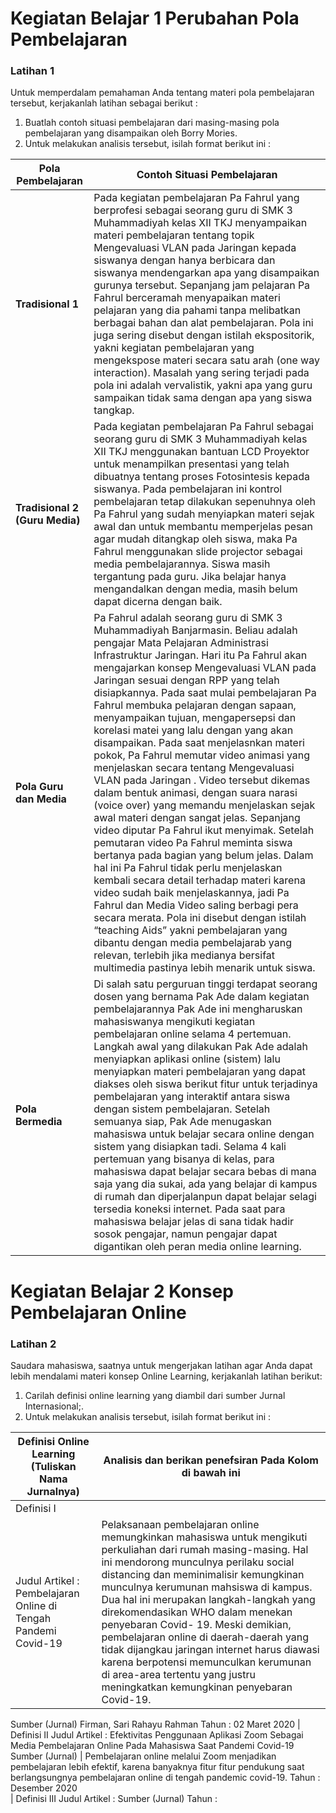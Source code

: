# __Kegiatan Belajar 1 Perubahan Pola Pembelajaran__

### __Latihan 1__

Untuk memperdalam pemahaman Anda tentang materi pola pembelajaran tersebut, kerjakanlah latihan sebagai berikut :

1. Buatlah contoh situasi pembelajaran dari masing-masing pola pembelajaran yang disampaikan oleh Borry Mories.
2. Untuk melakukan analisis tersebut, isilah format berikut ini :


|     __Pola Pembelajaran__      | __Contoh Situasi Pembelajaran__ |
|--------------------------------|---------------------------------|
|__Tradisional 1__               |Pada kegiatan pembelajaran Pa Fahrul yang berprofesi sebagai seorang guru di SMK 3 Muhammadiyah kelas XII TKJ menyampaikan materi pembelajaran tentang topik Mengevaluasi VLAN pada Jaringan kepada siswanya dengan hanya berbicara dan siswanya mendengarkan apa yang disampaikan gurunya tersebut. Sepanjang jam pelajaran Pa Fahrul berceramah menyapaikan materi pelajaran yang dia pahami tanpa melibatkan berbagai bahan dan alat pembelajaran. Pola ini juga sering disebut dengan istilah ekspositorik, yakni kegiatan pembelajaran yang mengekspose materi secara satu arah (one way interaction). Masalah yang sering terjadi pada pola ini adalah vervalistik, yakni apa yang guru sampaikan tidak sama dengan apa yang siswa tangkap.                                |
|__Tradisional 2 (Guru Media)__  |Pada kegiatan pembelajaran Pa Fahrul sebagai seorang guru di SMK 3 Muhammadiyah kelas XII TKJ  menggunakan bantuan LCD Proyektor untuk menampilkan presentasi yang telah dibuatnya tentang proses Fotosintesis kepada siswanya. Pada pembelajaran ini kontrol pembelajaran tetap dilakukan sepenuhnya oleh Pa Fahrul yang sudah menyiapkan materi sejak awal dan untuk membantu memperjelas pesan agar mudah ditangkap oleh siswa, maka Pa Fahrul menggunakan slide projector sebagai media pembelajarannya. Siswa masih tergantung pada guru. Jika belajar hanya mengandalkan dengan media, masih belum dapat dicerna dengan baik.                                 |
|__Pola Guru dan Media__         |Pa Fahrul adalah seorang guru di SMK 3 Muhammadiyah Banjarmasin. Beliau adalah pengajar Mata Pelajaran Administrasi Infrastruktur Jaringan. Hari itu Pa Fahrul akan mengajarkan konsep Mengevaluasi VLAN pada Jaringan sesuai dengan RPP yang telah disiapkannya. Pada saat mulai pembelajaran Pa Fahrul membuka pelajaran dengan sapaan, menyampaikan tujuan, mengapersepsi dan korelasi matei yang lalu dengan yang akan disampaikan. Pada saat menjelasnkan materi pokok, Pa Fahrul memutar video animasi yang menjelaskan secara tentang Mengevaluasi VLAN pada Jaringan . Video tersebut dikemas dalam bentuk animasi, dengan suara narasi (voice over) yang memandu menjelaskan sejak awal materi dengan sangat jelas. Sepanjang video diputar Pa Fahrul ikut menyimak. Setelah pemutaran video Pa Fahrul meminta siswa bertanya pada bagian yang belum jelas. Dalam hal ini Pa Fahrul tidak perlu menjelaskan kembali secara detail terhadap materi karena video sudah baik menjelaskannya, jadi Pa Fahrul dan Media Video saling berbagi pera secara merata. Pola ini disebut dengan istilah “teaching Aids” yakni pembelajaran yang dibantu dengan media pembelajarab yang relevan, terlebih jika medianya bersifat multimedia pastinya lebih menarik untuk siswa.                                                             |
|__Pola Bermedia__               |Di salah satu perguruan tinggi terdapat seorang dosen yang bernama Pak Ade dalam kegiatan pembelajarannya Pak Ade ini mengharuskan mahasiswanya mengikuti kegiatan pembelajaran online selama 4 pertemuan. Langkah awal yang dilakukan Pak Ade adalah menyiapkan aplikasi online (sistem) lalu menyiapkan materi pembelajaran yang dapat diakses oleh siswa berikut fitur untuk terjadinya pembelajaran yang interaktif antara siswa dengan sistem pembelajaran. Setelah semuanya siap, Pak Ade menugaskan mahasiswa untuk belajar secara online dengan sistem yang disiapkan tadi. Selama 4 kali pertemuan yang bisanya di kelas, para mahasiswa dapat belajar secara bebas di mana saja yang dia sukai, ada yang belajar di kampus di rumah dan diperjalanpun dapat belajar selagi tersedia koneksi internet. Pada saat para mahasiswa belajar jelas di sana tidak hadir sosok pengajar, namun pengajar dapat digantikan oleh peran media online learning.                                 |

# __Kegiatan Belajar 2 Konsep Pembelajaran Online__

### __Latihan 2__

Saudara mahasiswa, saatnya untuk mengerjakan latihan agar Anda dapat lebih mendalami materi konsep Online Learning, kerjakanlah latihan berikut:
1. Carilah definisi online learning yang diambil dari sumber Jurnal Internasional;.
2. Untuk melakukan analisis tersebut, isilah format berikut ini :

|__Definisi Online Learning (Tuliskan Nama Jurnalnya)__|__Analisis dan berikan penefsiran Pada Kolom di bawah ini__|
|------------------------------------------------------|-----------------------------------------------------------|
| Definisi I
Judul Artikel : Pembelajaran Online di Tengah Pandemi Covid-19 |Pelaksanaan pembelajaran online memungkinkan mahasiswa untuk mengikuti perkuliahan dari rumah masing-masing. Hal ini mendorong munculnya perilaku social distancing dan meminimalisir kemungkinan munculnya kerumunan mahsiswa di kampus. Dua hal ini merupakan langkah-langkah yang direkomendasikan WHO dalam menekan penyebaran Covid- 19. Meski demikian, pembelajaran online di daerah-daerah yang tidak dijangkau jaringan internet harus diawasi karena berpotensi memunculkan kerumunan di area-area tertentu yang justru meningkatkan kemungkinan penyebaran Covid-19.
Sumber (Jurnal) Firman, Sari Rahayu Rahman
Tahun : 02 Maret 2020
| Definisi II
Judul Artikel : Efektivitas Penggunaan Aplikasi Zoom Sebagai Media Pembelajaran Online Pada Mahasiswa Saat Pandemi Covid-19 Sumber (Jurnal) | Pembelajaran online melalui Zoom menjadikan pembelajaran lebih efektif, karena banyaknya fitur fitur pendukung saat berlangsungnya pembelajaran online di tengah pandemic covid-19.
Tahun : Desember 2020  
| Definisi III
Judul Artikel :
Sumber (Jurnal)
Tahun :                                                                                                        


